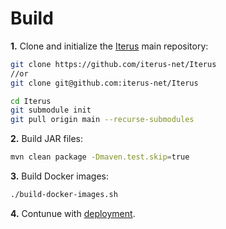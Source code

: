 # Build

**1\.** Clone and initialize the [Iterus](https://github.com/iterus-net/Iterus) main repository:
```bash
git clone https://github.com/iterus-net/Iterus
//or
git clone git@github.com:iterus-net/Iterus

cd Iterus
git submodule init
git pull origin main --recurse-submodules
```

**2\.** Build JAR files:
```bash
mvn clean package -Dmaven.test.skip=true
```

**3\.** Build Docker images:
```bash 
./build-docker-images.sh
```

**4\.** Contunue with [deployment](/deployment).
